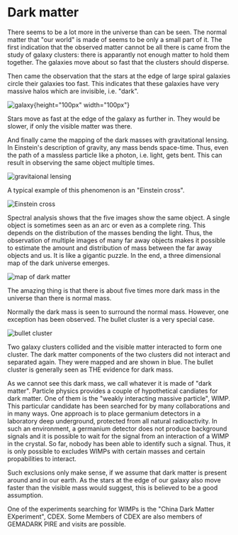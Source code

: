 # Dark matter
There seems to be a lot more in the universe than can be seen. The normal matter that "our world" is made of seems to be only a small part of it. The first indication that the observed matter cannot be all there is came from the study of galaxy clusters: there is apparantly not enough matter to hold them together. The galaxies move about so fast that the clusters should disperse. 

Then came the observation that the stars at the edge of large spiral galaxies circle their galaxies too fast. This indicates that these galaxies have very massive halos which are invisible, i.e. "dark". 

![galaxy](https://drive.google.com/uc?id=0BwM7XYhFgK7oaEdaVFlGb2s3bmM){height="100px" width="100px"}

Stars move as fast at the edge of the galaxy as further in. They would be slower, if only the visible matter was there. 

And finally came the mapping of the dark masses with gravitational lensing.
In Einstein's description of gravity, any mass bends space-time. Thus, even the path of a massless particle like a photon, i.e. light, gets bent. This can result in observing the same object multiple times. 

![gravitaional lensing](https://drive.google.com/uc?id=0BwM7XYhFgK7oWHYyR3lZSkEyVzA) 

A typical example of this phenomenon is an "Einstein cross".

![Einstein cross](https://upload.wikimedia.org/wikipedia/commons/thumb/c/c8/Einstein_cross.jpg/1024px-Einstein_cross.jpg)

Spectral analysis shows that the five images show the same object. A single object is sometimes seen as an arc or even as a complete ring. This depends on the distribution of the masses bending the light.  Thus, the observation of multiple images of many far away objects makes it possible to estimate the amount and distribution of mass between the far away objects and us. It is like a gigantic puzzle. In the end, a three dimensional map of the dark universe emerges.

![map of dark matter](https://upload.wikimedia.org/wikipedia/commons/thumb/3/31/COSMOS_3D_dark_matter_map.png/1024px-COSMOS_3D_dark_matter_map.png)

The amazing thing is that there is about five times more dark mass in the universe than there is normal mass.

Normally the dark mass is seen to surround the normal mass. However, one exception has been observed. The bullet cluster
is a very special case.
  
![bullet cluster](https://apod.nasa.gov/apod/image/0608/bullet_cluster_c60w.jpg)

Two galaxy clusters collided and the visible matter interacted to form one cluster. The dark matter components of the two clusters  did not interact and separated again. They were mapped and are shown in blue. The bullet cluster is generally seen as THE evidence for dark mass.

As we cannot see this dark mass, we call whatever it is made of "dark matter". Particle physics provides a couple of hypothetical candiates for dark matter. One of them is the "weakly interacting massive particle", WIMP. This particular candidate has been searched for by many collaborations and in many ways. One approach is to place germanium detectors in a laboratory deep underground, protected from all natural radioactivity. In such an environment, a germanium detector does not produce background signals and it is possible to wait for the signal from an interaction of a WIMP in the crystal. So far, nobody has been able to identify such a signal. Thus, it is only possible to excludes WIMPs with certain masses and certain propabilities to interact.

Such exclusions only make sense, if we assume that dark matter is present around and in our earth. As the stars at the edge of our galaxy also move faster than the visible mass would suggest, this is believed to be a good assumption.

One of the experiments searching for WIMPs is the "China Dark Matter EXperiment", CDEX. Some Members of CDEX are also members of GEMADARK PIRE and visits are possible.

